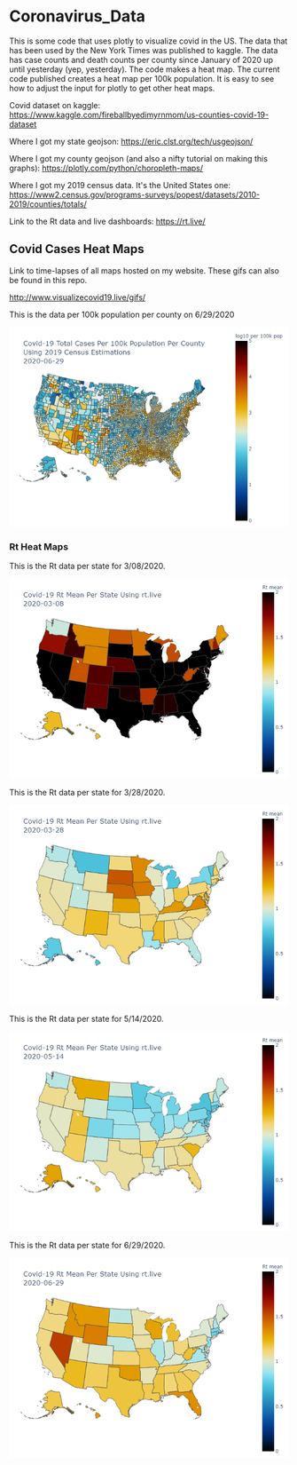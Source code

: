 # Coronavirus_Data

This is some code that uses plotly to visualize covid in the US. The data that has been used by the New York Times was published to kaggle. The data 
has case counts and death counts per county since January of 2020 up until yesterday (yep, yesterday). The code makes a heat map. The current code published 
creates a heat map per 100k population. It is easy to see how to adjust the input for plotly to get other heat maps.

Covid dataset on kaggle: https://www.kaggle.com/fireballbyedimyrnmom/us-counties-covid-19-dataset

Where I got my state geojson: https://eric.clst.org/tech/usgeojson/

Where I got my county geojson (and also a nifty tutorial on making this graphs): https://plotly.com/python/choropleth-maps/

Where I got my 2019 census data. It's the United States one: https://www2.census.gov/programs-surveys/popest/datasets/2010-2019/counties/totals/

Link to the Rt data and live dashboards: https://rt.live/

## Covid Cases Heat Maps
Link to time-lapses of all maps hosted on my website. These gifs can also be found in this repo.

http://www.visualizecovid19.live/gifs/

This is the data per 100k population per county on 6/29/2020

![Per County Total Count per 100k](/covid_per100k_counties_06292020.png)

### Rt Heat Maps

This is the Rt data per state for 3/08/2020.

![Per State rt](/2020-03-08_rt_per_state.png)

This is the Rt data per state for 3/28/2020.

![Per State rt](/2020-03-28_rt_per_state.png)

This is the Rt data per state for 5/14/2020.

![Per State rt](/2020-05-14_rt_per_state.png)

This is the Rt data per state for 6/29/2020.

![Per State rt](/2020-06-29_rt_per_state.png)




